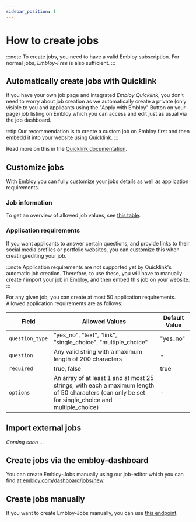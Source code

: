 ```yaml
---
sidebar_position: 1
---
```


# How to create jobs

:::note
To create jobs, you need to have a valid Embloy subscription. For normal jobs, _Embloy-Free_ is also sufficient.
:::

## Automatically create jobs with Quicklink

If you have your own job page and integrated _Embloy Quicklink_, you don't need to worry about job creation as we automatically create a private (only visible to you and applicants using the "Apply with Embloy" Button on your page) job listing on Embloy which you can access and edit just as usual via the job dashboard.

:::tip
Our recommendation is to create a custom job on Embloy first and then embedd it into your website using Quicklink. 
:::

Read more on this in the [Quicklink documentation](https://developers.embloy.com/docs/core/quicklink/quicklink_application).

## Customize jobs

With Embloy you can fully customize your jobs details as well as application requirements.

### Job information

To get an overview of allowed job values, see [this table](./../quicklink/token_customization.md#session-values).

### Application requirements

If you want applicants to answer certain questions, and provide links to their social media profiles or portfolio websites, you can customize this when creating/editing your job.

:::note
Application requirements are not supported yet by Quicklink's automatic job creation. Therefore, to use these, you will have to manually create / import your job in Embloy, and then embed this job on your website.
:::

For any given job, you can create at most 50 application requirements. Allowed application requirements are as follows:

| Field                 | Allowed Values                                                    | Default Value                                 |
|-----------------------|-------------------------------------------------------------------|-----------------------------------------------|
| `question_type`       | "yes_no", "text", "link", "single_choice", "multiple_choice"                  |  "yes_no"                                          |
| `question`            | Any valid string with a maximum length of 200 characters                      | -                                                  |
| `required`            | true, false                                                                   | true                                               |
| `options`             | An array of at least 1 and at most 25 strings, with each a maximum length of 50 characters (can only be set for single_choice and multiple_choice) | -                                             |

## Import external jobs

_Coming soon ..._

## Create jobs via the embloy-dashboard

You can create Embloy-Jobs manually using our job-editor which you can find at [embloy.com/dashboard/jobs/new](https://embloy.com/dashboard/jobs/new).

## Create jobs manually

If you want to create Embloy-Jobs manually, you can use [this endpoint](https://www.postman.com/embloy/workspace/embloy-workspace/request/24977803-832650d0-f343-4f90-9dec-e5828711156a).
